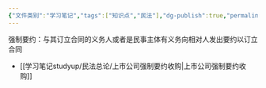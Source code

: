 ```yaml
---
{"文件类别":"学习笔记","tags":["知识点","民法"],"dg-publish":true,"permalink":"/学习笔记studyup/民法总论/强制要约/","dgPassFrontmatter":true,"created":"2024-10-26T14:15:16.336+08:00","updated":"2024-10-26T14:16:14.658+08:00"}
---
```


强制要约：与其订立合同的义务人或者是民事主体有义务向相对人发出要约以订立合同
- [[学习笔记studyup/民法总论/上市公司强制要约收购\|上市公司强制要约收购]]